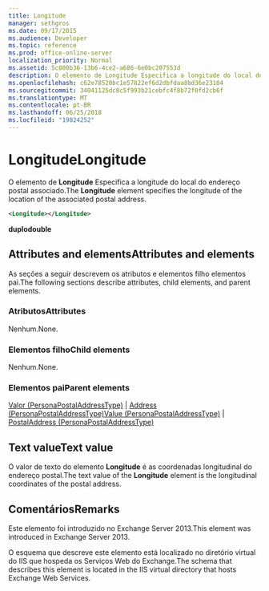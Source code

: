 ```yaml
---
title: Longitude
manager: sethgros
ms.date: 09/17/2015
ms.audience: Developer
ms.topic: reference
ms.prod: office-online-server
localization_priority: Normal
ms.assetid: 5c000b36-13b6-4ce2-a686-6e0bc207553d
description: O elemento de Longitude Especifica a longitude do local do endereço postal associado.
ms.openlocfilehash: c62e78520bc1e57822ef6d2dbfdaa8bd36e23104
ms.sourcegitcommit: 34041125dc8c5f993b21cebfc4f8b72f0fd2cb6f
ms.translationtype: MT
ms.contentlocale: pt-BR
ms.lasthandoff: 06/25/2018
ms.locfileid: "19824252"
---
```

# <a name="longitude"></a><span data-ttu-id="6f0aa-103">Longitude</span><span class="sxs-lookup"><span data-stu-id="6f0aa-103">Longitude</span></span>

<span data-ttu-id="6f0aa-104">O elemento de **Longitude** Especifica a longitude do local do endereço postal associado.</span><span class="sxs-lookup"><span data-stu-id="6f0aa-104">The **Longitude** element specifies the longitude of the location of the associated postal address.</span></span> 
  
```XML
<Longitude></Longitude>
```

 <span data-ttu-id="6f0aa-105">**duplo**</span><span class="sxs-lookup"><span data-stu-id="6f0aa-105">**double**</span></span>
## <a name="attributes-and-elements"></a><span data-ttu-id="6f0aa-106">Attributes and elements</span><span class="sxs-lookup"><span data-stu-id="6f0aa-106">Attributes and elements</span></span>

<span data-ttu-id="6f0aa-107">As seções a seguir descrevem os atributos e elementos filho elementos pai.</span><span class="sxs-lookup"><span data-stu-id="6f0aa-107">The following sections describe attributes, child elements, and parent elements.</span></span>
  
### <a name="attributes"></a><span data-ttu-id="6f0aa-108">Atributos</span><span class="sxs-lookup"><span data-stu-id="6f0aa-108">Attributes</span></span>

<span data-ttu-id="6f0aa-109">Nenhum.</span><span class="sxs-lookup"><span data-stu-id="6f0aa-109">None.</span></span>
  
### <a name="child-elements"></a><span data-ttu-id="6f0aa-110">Elementos filho</span><span class="sxs-lookup"><span data-stu-id="6f0aa-110">Child elements</span></span>

<span data-ttu-id="6f0aa-111">Nenhum.</span><span class="sxs-lookup"><span data-stu-id="6f0aa-111">None.</span></span>
  
### <a name="parent-elements"></a><span data-ttu-id="6f0aa-112">Elementos pai</span><span class="sxs-lookup"><span data-stu-id="6f0aa-112">Parent elements</span></span>

<span data-ttu-id="6f0aa-113">[Valor (PersonaPostalAddressType)](value-personapostaladdresstype.md) | [Address (PersonaPostalAddressType)](postaladdress-personapostaladdresstype.md)</span><span class="sxs-lookup"><span data-stu-id="6f0aa-113">[Value (PersonaPostalAddressType)](value-personapostaladdresstype.md) | [PostalAddress (PersonaPostalAddressType)](postaladdress-personapostaladdresstype.md)</span></span>
  
## <a name="text-value"></a><span data-ttu-id="6f0aa-114">Text value</span><span class="sxs-lookup"><span data-stu-id="6f0aa-114">Text value</span></span>

<span data-ttu-id="6f0aa-115">O valor de texto do elemento **Longitude** é as coordenadas longitudinal do endereço postal.</span><span class="sxs-lookup"><span data-stu-id="6f0aa-115">The text value of the **Longitude** element is the longitudinal coordinates of the postal address.</span></span> 
  
## <a name="remarks"></a><span data-ttu-id="6f0aa-116">Comentários</span><span class="sxs-lookup"><span data-stu-id="6f0aa-116">Remarks</span></span>

<span data-ttu-id="6f0aa-117">Este elemento foi introduzido no Exchange Server 2013.</span><span class="sxs-lookup"><span data-stu-id="6f0aa-117">This element was introduced in Exchange Server 2013.</span></span>
  
<span data-ttu-id="6f0aa-118">O esquema que descreve este elemento está localizado no diretório virtual do IIS que hospeda os Serviços Web do Exchange.</span><span class="sxs-lookup"><span data-stu-id="6f0aa-118">The schema that describes this element is located in the IIS virtual directory that hosts Exchange Web Services.</span></span>
  

